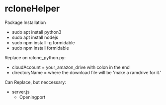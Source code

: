 # rcloneHelper

Package Installation
  - sudo apt install python3
  - sudo apt install nodejs
  - sudo npm install -g formidable
  - sudo npm install formidable




Replace on rclone_python.py:
  - cloudAccount = your_amazon_drive with colon in the end
  - directoryName = where the download file will be 'make a ramdrive for it.'
 
 
 
 
Can Replace, but neccessary:
  - server.js
    - Openingport
